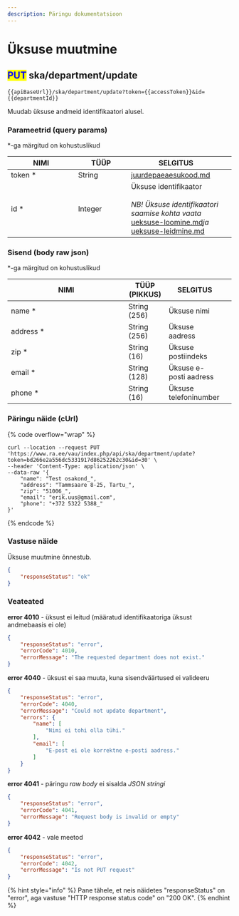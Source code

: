 ```yaml
---
description: Päringu dokumentatsioon
---
```


# Üksuse muutmine

## <mark style="color:blue;">PUT</mark> ska/department/update

```
{{apiBaseUrl}}/ska/department/update?token={{accessToken}}&id={{departmentId}}
```

Muudab üksuse andmeid identifikaatori alusel.

### Parameetrid (query params)

\*-ga märgitud on kohustuslikud

<table><thead><tr><th width="135">NIMI</th><th width="103">TÜÜP</th><th>SELGITUS</th><th data-hidden></th></tr></thead><tbody><tr><td>token *</td><td>String</td><td><a data-mention href="../../juurdepaeaesukood.md">juurdepaeaesukood.md</a></td><td></td></tr><tr><td>id *</td><td>Integer</td><td>Üksuse identifikaator<br><br><em>NB! Üksuse identifikaatori saamise kohta vaata</em> <a data-mention href="ueksuse-loomine.md">ueksuse-loomine.md</a><em>ja</em> <a data-mention href="ueksuse-leidmine.md">ueksuse-leidmine.md</a></td><td></td></tr></tbody></table>

### Sisend (body raw json)

\*-ga märgitud on kohustuslikud

<table><thead><tr><th width="248">NIMI</th><th>TÜÜP (PIKKUS)</th><th>SELGITUS</th><th data-hidden></th></tr></thead><tbody><tr><td>name *</td><td>String (256)</td><td>Üksuse nimi</td><td></td></tr><tr><td>address *</td><td>String (256)</td><td>Üksuse aadress</td><td></td></tr><tr><td>zip *</td><td>String (16)</td><td>Üksuse postiindeks</td><td></td></tr><tr><td>email *</td><td>String (128)</td><td>Üksuse e-posti aadress</td><td></td></tr><tr><td>phone *</td><td>String (16)</td><td>Üksuse telefoninumber</td><td></td></tr></tbody></table>

### Päringu näide (cUrl)

{% code overflow="wrap" %}
```shell
curl --location --request PUT 'https://www.ra.ee/vau/index.php/api/ska/department/update?token=bd266e2a556dc5331917d86252262c30&id=30' \
--header 'Content-Type: application/json' \
--data-raw '{
    "name": "Test osakond_",
    "address": "Tammsaare 8-25, Tartu_",
    "zip": "51006_",
    "email": "erik.uus@gmail.com",
    "phone": "+372 5322 5388_"
}'
```
{% endcode %}

### Vastuse näide

Üksuse muutmine õnnestub.

```json
{
    "responseStatus": "ok"
}
```

### Veateated

**error 4010** - üksust ei leitud (määratud identifikaatoriga üksust andmebaasis ei ole)

```json
{
    "responseStatus": "error",
    "errorCode": 4010,
    "errorMessage": "The requested department does not exist."
}
```

**error 4040** - üksust ei saa muuta, kuna sisendväärtused ei valideeru&#x20;

```json
{
    "responseStatus": "error",
    "errorCode": 4040,
    "errorMessage": "Could not update department",
    "errors": {
        "name": [
            "Nimi ei tohi olla tühi."
        ],
        "email": [
            "E-post ei ole korrektne e-posti aadress."
        ]
    }
}
```

**error 4041** - päringu _raw body_ ei sisalda _JSON_ _stringi_

```json
{
    "responseStatus": "error",
    "errorCode": 4041,
    "errorMessage": "Request body is invalid or empty"
}
```

**error 4042** - vale meetod

```json
{
    "responseStatus": "error",
    "errorCode": 4042,
    "errorMessage": "Is not PUT request"
}
```

{% hint style="info" %}
Pane tähele, et neis näidetes "responseStatus" on "error", aga vastuse "HTTP response status code" on "200 OK".&#x20;
{% endhint %}
